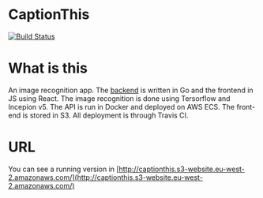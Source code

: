# CaptionThis

[![Build Status](https://travis-ci.com/NikStoyanov/CaptionThis.svg?branch=master)](https://travis-ci.com/NikStoyanov/CaptionThis)

# What is this
An image recognition app. The
[backend](https://github.com/NikStoyanov/image-recognition) is written in Go
and the frontend in JS using React. The image recognition is done using
Tersorflow and Incepion v5. The API is run in Docker and deployed on AWS ECS.
The front-end is stored in S3. All deployment is through Travis CI. 

# URL
You can see a running version in
[http://captionthis.s3-website.eu-west-2.amazonaws.com/](http://captionthis.s3-website.eu-west-2.amazonaws.com/)
